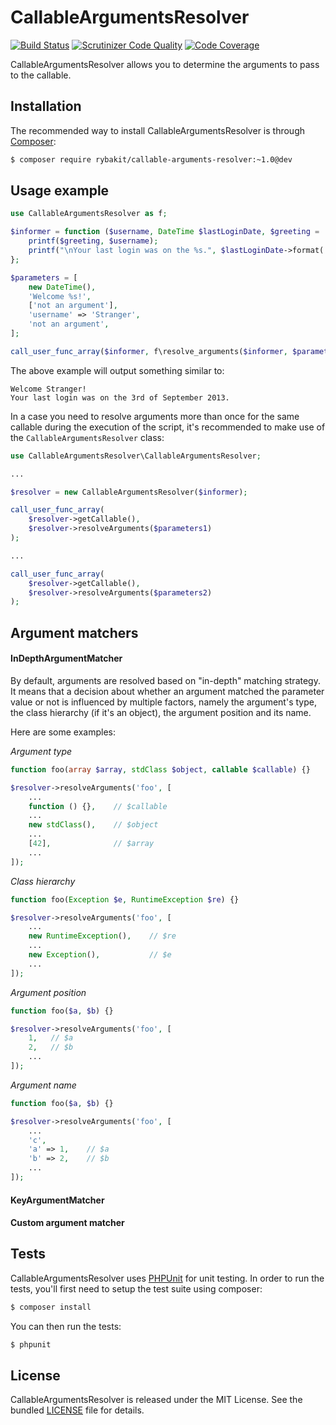 CallableArgumentsResolver
=========================
[![Build Status](https://secure.travis-ci.org/rybakit/callable-arguments-resolver.png?branch=master)](http://travis-ci.org/rybakit/callable-arguments-resolver)
[![Scrutinizer Code Quality](https://scrutinizer-ci.com/g/rybakit/callable-arguments-resolver/badges/quality-score.png?b=master)](https://scrutinizer-ci.com/g/rybakit/callable-arguments-resolver/?branch=master)
[![Code Coverage](https://scrutinizer-ci.com/g/rybakit/callable-arguments-resolver/badges/coverage.png?b=master)](https://scrutinizer-ci.com/g/rybakit/callable-arguments-resolver/?branch=master)

CallableArgumentsResolver allows you to determine the arguments to pass to the callable.


## Installation

The recommended way to install CallableArgumentsResolver is through [Composer](http://getcomposer.org):

```sh
$ composer require rybakit/callable-arguments-resolver:~1.0@dev
```


## Usage example

```php
use CallableArgumentsResolver as f;

$informer = function ($username, DateTime $lastLoginDate, $greeting = 'Hello %s!') {
    printf($greeting, $username);
    printf("\nYour last login was on the %s.", $lastLoginDate->format('jS \of F Y'));
};

$parameters = [
    new DateTime(),
    'Welcome %s!',
    ['not an argument'],
    'username' => 'Stranger',
    'not an argument',
];

call_user_func_array($informer, f\resolve_arguments($informer, $parameters));
```

The above example will output something similar to:

```
Welcome Stranger!
Your last login was on the 3rd of September 2013.
```

In a case you need to resolve arguments more than once for the same callable during
the execution of the script, it's recommended to make use of the `CallableArgumentsResolver` class:

```php
use CallableArgumentsResolver\CallableArgumentsResolver;

...

$resolver = new CallableArgumentsResolver($informer);

call_user_func_array(
    $resolver->getCallable(),
    $resolver->resolveArguments($parameters1)
);

...

call_user_func_array(
    $resolver->getCallable(),
    $resolver->resolveArguments($parameters2)
);
```


## Argument matchers

#### InDepthArgumentMatcher

By default, arguments are resolved based on "in-depth" matching strategy.
It means that a decision about whether an argument matched the parameter value or not is influenced
by multiple factors, namely the argument's type, the class hierarchy (if it's an object),
the argument position and its name.

Here are some examples:

*Argument type*

```php
function foo(array $array, stdClass $object, callable $callable) {}

$resolver->resolveArguments('foo', [
    ...
    function () {},    // $callable
    ...
    new stdClass(),    // $object
    ...
    [42],              // $array
    ...
]);
```


*Class hierarchy*

```php
function foo(Exception $e, RuntimeException $re) {}

$resolver->resolveArguments('foo', [
    ...
    new RuntimeException(),    // $re
    ...
    new Exception(),           // $e
    ...
]);
```

*Argument position*

```php
function foo($a, $b) {}

$resolver->resolveArguments('foo', [
    1,   // $a
    2,   // $b
    ...
]);
```

*Argument name*

```php
function foo($a, $b) {}

$resolver->resolveArguments('foo', [
    ...
    'c',
    'a' => 1,    // $a
    'b' => 2,    // $b
    ...
]);
```


#### KeyArgumentMatcher



#### Custom argument matcher



## Tests

CallableArgumentsResolver uses [PHPUnit](http://phpunit.de) for unit testing.
In order to run the tests, you'll first need to setup the test suite using composer:

```sh
$ composer install
```

You can then run the tests:

```sh
$ phpunit
```


## License

CallableArgumentsResolver is released under the MIT License. See the bundled [LICENSE](LICENSE) file for details.
